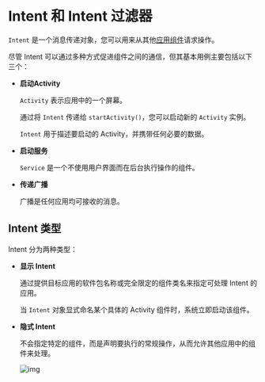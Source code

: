 # Intent 和 Intent 过滤器

`Intent` 是一个消息传递对象，您可以用来从其他[应用组件](https://developer.android.com/guide/components/fundamentals#Components)请求操作。

尽管 Intent 可以通过多种方式促进组件之间的通信，但其基本用例主要包括以下三个：

- **启动Activity**

  `Activity` 表示应用中的一个屏幕。

  通过将 `Intent` 传递给 `startActivity()`，您可以启动新的 `Activity` 实例。

  `Intent` 用于描述要启动的 Activity，并携带任何必要的数据。

- **启动服务**

  `Service` 是一个不使用用户界面而在后台执行操作的组件。

- **传递广播**

  广播是任何应用均可接收的消息。

## Intent 类型

Intent 分为两种类型：

- **显示 Intent**

  通过提供目标应用的软件包名称或完全限定的组件类名来指定可处理 Intent 的应用。

  当 `Intent` 对象显式命名某个具体的 Activity 组件时，系统立即启动该组件。

  

- **隐式 Intent**

  不会指定特定的组件，而是声明要执行的常规操作，从而允许其他应用中的组件来处理。

  ![img](https://developer.android.com/images/components/intent-filters_2x.png)